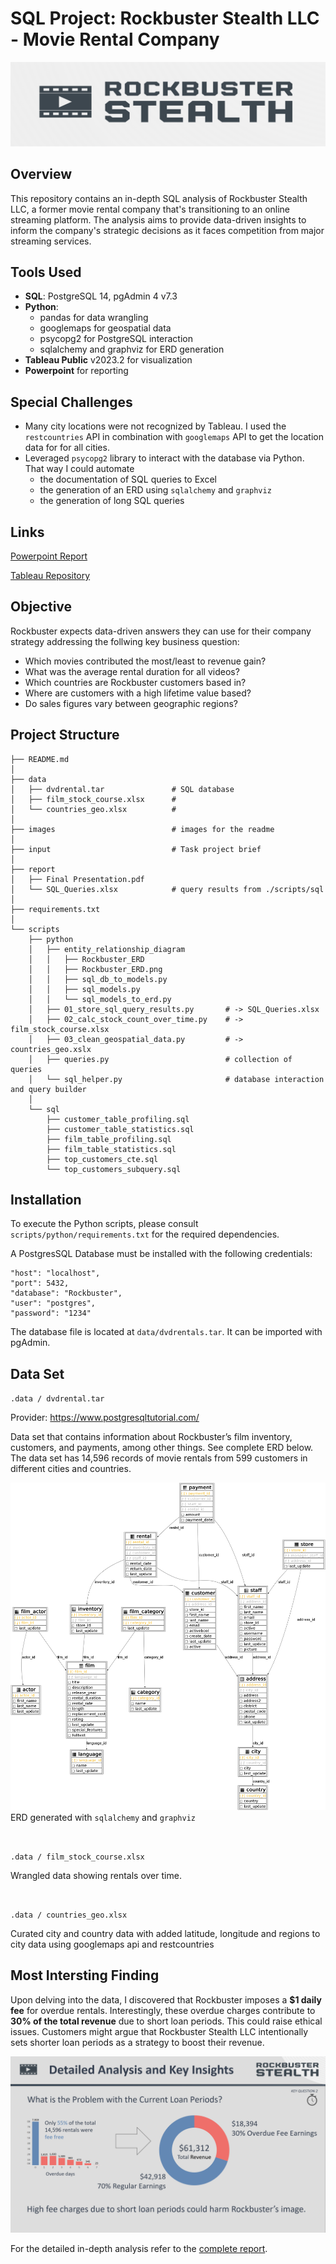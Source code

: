 SQL Project: Rockbuster Stealth LLC - Movie Rental Company
===
![Rockbuster logo](images/logo.png "Rockbuster Logo")

Overview
---
This repository contains an in-depth SQL analysis of Rockbuster Stealth LLC, a former movie rental company that's transitioning to an online streaming platform. The analysis aims to provide data-driven insights to inform the company's strategic decisions as it faces competition from major streaming services.

Tools Used
---
- **SQL**: PostgreSQL 14, pgAdmin 4 v7.3
- **Python**:
  - pandas for data wrangling
  - googlemaps for geospatial data
  - psycopg2 for PostgreSQL interaction
  - sqlalchemy and graphviz for ERD generation
- **Tableau Public** v2023.2 for visualization
- **Powerpoint** for reporting

Special Challenges
---
- Many city locations were not recognized by Tableau. I used the `restcountries` API in combination with `googlemaps` API to get the location data for for all cities.
- Leveraged `psycopg2` library to interact with the database via Python. That way I could automate
  - the documentation of SQL queries to Excel
  - the generation of an ERD using `sqlalchemy` and `graphviz`
  - the generation of long SQL queries

Links
---
[Powerpoint Report](report/Final%20Presentation.pdf)

[Tableau Repository](https://public.tableau.com/authoring/CareerFoundry_DataAnalytics_3_10_PresentingSQLResults/RevenueRentalCountRate#1)

Objective
---

Rockbuster expects data-driven answers they can use for their company strategy addressing the follwing key business question:

- Which movies contributed the most/least to revenue gain?
- What was the average rental duration for all videos?
- Which countries are Rockbuster customers based in?
- Where are customers with a high lifetime value based?
- Do sales figures vary between geographic regions?

Project Structure
---

    ├── README.md
    │
    ├── data
    │   ├── dvdrental.tar               # SQL database
    │   ├── film_stock_course.xlsx      #
    │   └── countries_geo.xlsx          # 
    │
    ├── images                          # images for the readme
    │
    ├── input                           # Task project brief
    │
    ├── report
    │   ├── Final Presentation.pdf      
    │   └── SQL_Queries.xlsx            # query results from ./scripts/sql
    │
    ├── requirements.txt                
    │
    └── scripts
        ├── python
        │   ├── entity_relationship_diagram
        │   │   ├── Rockbuster_ERD
        │   │   ├── Rockbuster_ERD.png
        │   │   ├── sql_db_to_models.py
        │   │   ├── sql_models.py
        │   │   └── sql_models_to_erd.py
        │   ├── 01_store_sql_query_results.py       # -> SQL_Queries.xlsx
        │   ├── 02_calc_stock_count_over_time.py    # -> film_stock_course.xlsx
        │   ├── 03_clean_geospatial_data.py         # -> countries_geo.xslx
        │   ├── queries.py                          # collection of queries
        │   └── sql_helper.py                       # database interaction and query builder
        │
        └── sql
            ├── customer_table_profiling.sql
            ├── customer_table_statistics.sql
            ├── film_table_profiling.sql
            ├── film_table_statistics.sql
            ├── top_customers_cte.sql
            └── top_customers_subquery.sql

Installation
---

To execute the Python scripts, please consult `scripts/python/requirements.txt` for the required dependencies.

A PostgresSQL Database must be installed with the following credentials:
``` 
"host": "localhost",
"port": 5432,
"database": "Rockbuster",
"user": "postgres",
"password": "1234"
```
The database file is located at `data/dvdrentals.tar`. It can be imported with pgAdmin.

Data Set
---

`.data / dvdrental.tar`

Provider: https://www.postgresqltutorial.com/

Data set that contains information about Rockbuster’s film inventory, customers, and payments, among other things. See complete ERD below. The data set has 14,596 records of movie rentals from 599 customers in different cities and countries. 

![Entity relationship diagram](./images/dvdrental_erd.png "Entity Relationship Diagram")
ERD generated with `sqlalchemy` and `graphviz`

<br>

`.data / film_stock_course.xlsx`

Wrangled data showing rentals over time.

<br>

`.data / countries_geo.xlsx`

Curated city and country data with added latitude, longitude and regions to city data using googlemaps api and restcountries


Most Intersting Finding
---

Upon delving into the data, I discovered that Rockbuster imposes a **$1 daily fee** for overdue rentals. Interestingly, these overdue charges contribute to **30% of the total revenue** due to short loan periods. This could raise ethical issues. Customers might argue that Rockbuster Stealth LLC intentionally sets shorter loan periods as a strategy to boost their revenue.

![Overdue fees](images/report_excerpt_fees.png)

For the detailed in-depth analysis refer to the [complete report](report/Final%20Presentation.pdf).
